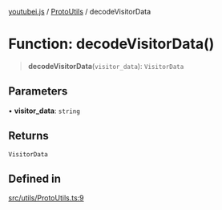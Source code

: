 [youtubei.js](../../../README.md) / [ProtoUtils](../README.md) / decodeVisitorData

# Function: decodeVisitorData()

> **decodeVisitorData**(`visitor_data`): `VisitorData`

## Parameters

• **visitor\_data**: `string`

## Returns

`VisitorData`

## Defined in

[src/utils/ProtoUtils.ts:9](https://github.com/LuanRT/YouTube.js/blob/eb21af33db708f0355f4fb15881f5d4fabc7b06c/src/utils/ProtoUtils.ts#L9)
